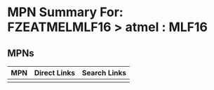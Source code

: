 



# MPN Summary For: FZEATMELMLF16 > atmel : MLF16

## MPNs
  

|MPN|Direct Links|Search Links|
| :--- | :--- | :--- |
||||
